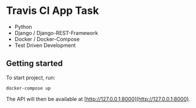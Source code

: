 # Travis CI App Task

 - Python
 - Django / Django-REST-Framework
 - Docker / Docker-Compose
 - Test Driven Development

## Getting started

To start project, run:

```
docker-compose up
```

The API will then be available at [http://127.0.0.1:8000](http://127.0.0.1:8000).
